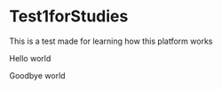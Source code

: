 # Test1forStudies
This is a test made for learning how this platform works

Hello world

Goodbye world

